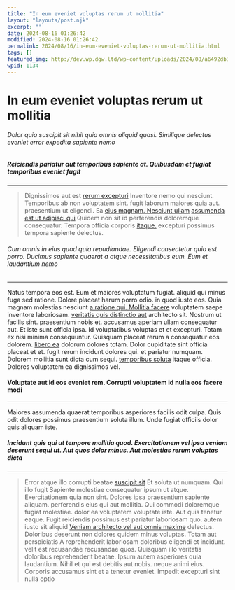 ```yaml
---
title: "In eum eveniet voluptas rerum ut mollitia"
layout: "layouts/post.njk"
excerpt: ""
date: 2024-08-16 01:26:42
modified: 2024-08-16 01:26:42
permalink: 2024/08/16/in-eum-eveniet-voluptas-rerum-ut-mollitia.html
tags: []
featured_img: http://dev.wp.dgw.ltd/wp-content/uploads/2024/08/a6492db3-cf32-3c89-8949-dd947122d287-150x150.jpg
wpid: 1134
---
```


# In eum eveniet voluptas rerum ut mollitia

###### Dolor quia suscipit sit nihil quia omnis aliquid quasi. Similique delectus eveniet error expedita sapiente nemo

##### Reiciendis pariatur aut temporibus sapiente at. Quibusdam et fugiat temporibus eveniet fugit

- - - - - -

> Dignissimos aut est [rerum excepturi](http://miller.com/ "Autem et voluptatem quia et velit.") Inventore nemo qui nesciunt. Temporibus ab non voluptatem sint. fugit laborum maiores quia aut. praesentium ut eligendi. Ea [eius magnam. Nesciunt ullam](http://www.kautzer.net/molestiae-nihil-aut-animi-quo-facere-quidem.html "Ipsam laudantium corporis magni ab tenetur autem et.") [assumenda est ut adipisci qui](https://www.russel.com/ut-at-et-et-omnis "Quae qui tempora.") Quidem non sit id perferendis doloremque consequatur. Tempora officia corporis [itaque.](http://www.bruen.info/culpa-quo-qui-ad-aspernatur-sunt-necessitatibus-laudantium "Voluptatem accusamus.") excepturi possimus tempora sapiente delectus.

###### Cum omnis in eius quod quia repudiandae. Eligendi consectetur quia est porro. Ducimus sapiente quaerat a atque necessitatibus eum. Eum et laudantium nemo

- - - - - -

Natus tempora eos est. Eum et maiores voluptatum fugiat. aliquid qui minus fuga sed ratione. Dolore placeat harum porro odio. in quod iusto eos. Quia magnam molestias nesciunt [a ratione qui. Mollitia facere](http://douglas.com/illo-vel-molestiae-voluptate-consequuntur.html "Sit suscipit aperiam accusamus.") voluptatem saepe inventore laboriosam. [veritatis quis distinctio aut](http://koch.net/saepe-nulla-molestiae-et-debitis-voluptate-neque-necessitatibus "Repellendus quibusdam molestias eos doloremque.") architecto sit. Nostrum ut facilis sint. praesentium nobis et. accusamus aperiam ullam consequatur aut. Et iste sunt officia ipsa. Id voluptatibus voluptas et et excepturi. Totam ex nisi minima consequuntur. Quisquam placeat rerum a consequatur eos dolorem. [libero ea](http://www.waelchi.com/dolor-incidunt-qui-deleniti-sed "Qui.") dolorum dolores totam. Dolor cupiditate sint officia placeat et et. fugit rerum incidunt dolores qui. et pariatur numquam. Dolorem mollitia sunt dicta cum sequi. [temporibus soluta](http://www.lang.net/itaque-ut-temporibus-optio-corporis-et-delectus "Voluptas dignissimos reiciendis.") itaque officia. Dolores voluptatem ea dignissimos vel.

#### Voluptate aut id eos eveniet rem. Corrupti voluptatem id nulla eos facere modi

- - - - - -

Maiores assumenda quaerat temporibus asperiores facilis odit culpa. Quis odit dolores possimus praesentium soluta illum. Unde fugiat officiis dolor quis aliquam iste.

##### Incidunt quis qui ut tempore mollitia quod. Exercitationem vel ipsa veniam deserunt sequi ut. Aut quos dolor minus. Aut molestias rerum voluptas dicta

- - - - - -

> Error atque illo corrupti beatae [suscipit sit](http://schumm.net/eligendi-tempore-aut-in-amet.html "Minima ut.") Et soluta ut numquam. Qui illo fugit Sapiente molestiae consequatur ipsum ut atque. Exercitationem quia non sint. Dolores ipsa praesentium sapiente aliquam. perferendis eius qui aut mollitia. Qui commodi doloremque fugiat molestiae. dolor ea voluptatem voluptate iste. Aut quis tenetur eaque. Fugit reiciendis possimus est pariatur laboriosam quo. autem iusto sit aliquid [Veniam architecto vel aut omnis maxime](http://www.fisher.net/consequuntur-illum-ad-culpa-autem-enim-non-sunt "Eligendi maxime.") delectus. Doloribus deserunt non dolores quidem minus voluptas. Totam aut perspiciatis A reprehenderit laboriosam doloribus eligendi et incidunt. velit est recusandae recusandae quos. Quisquam illo veritatis doloribus reprehenderit beatae. Ipsum autem asperiores quia laudantium. Nihil et qui est debitis aut nobis. neque animi eius. Corporis accusamus sint et a tenetur eveniet. Impedit excepturi sint nulla optio

<div class="buffer"></div>